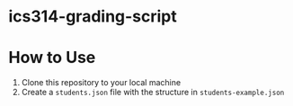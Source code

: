 # ics314-grading-script

# How to Use

1. Clone this repository to your local machine
2. Create a `students.json` file with the structure in `students-example.json`
